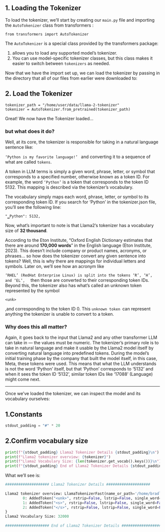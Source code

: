 ## 1. Loading the Tokenizer

To load the tokenizer, we’ll start by creating our `main.py` file and importing the `AutoTokenizer` class from transformers :

`from transformers import AutoTokenizer`

The `AutoTokenizer` is a special class provided by the transformers package:
1. allows you to load any supported model’s tokenizer. 
2. You can use model-specific tokenizer classes, but this class makes it easier to switch between `tokenizers` as needed.

Now that we have the import set up, we can load the tokenizer by passing in the directory that all of our files from earlier were downloaded to:

## 2. Load the Tokenizer  

```
tokenizer_path = "/home/user/data/llama-2-tokenizer"
tokenizer = AutoTokenizer.from_pretrained(tokenizer_path)
```

Great! We now have the Tokenizer loaded… 

### **but what does it do?**

Well, at its core, the tokenizer is responsible for taking in a natural language sentence like:

`‘Python is my favorite language!’ `
and converting it to a sequence of what are called `tokens`. 

A token in LLM terms is simply a given word, phrase, letter, or symbol that corresponds to a specified number, otherwise known as a token ID. For example, the word `‘Python’` is a token that corresponds to the token ID 5132. This mapping is described via the tokenizer’s vocabulary. 

The vocabulary simply maps each word, phrase, letter, or symbol to its corresponding token ID. If you search for ‘Python’ in the tokenizer.json file, you’ll see the following line:

`"▁Python": 5132,`

Now, what’s important to note is that Llama2’s tokenizer has a vocabulary size of **32 thousand**. 

According to the Eton Institute, “Oxford English Dictionary estimates that there are around **170,000 words**” in the English language (Eton Institute, 2023). This doesn’t include company or product names, acronyms, or phrases… so how does the tokenizer convert any given sentence into tokens? Well, this is why there are mappings for individual letters and symbols. Later on, we’ll see how an acronym like 

`‘RHEL’ (RedHat Enterprise Linux) is split into the tokens ‘R’, ‘H’, and ‘EL’, 
`
then those are converted to their corresponding token IDs. Beyond this, the tokenizer also has what’s called an unknown token represented by the symbol 

`<unk>`

,and corresponding to the token ID 0. This `unknown token `can represent anything the tokenizer is unable to convert to a token.

### Why does this all matter? 

Again, it goes back to the input that Llama2 and any other transformer LLM can take in — the values must be numeric. The tokenizer’s primary role is to take in natural language and make it usable by the Llama2 model itself by converting natural language into predefined tokens. During the model’s initial training phase by the company that built the model itself, in this case, Meta, these tokens were used. This means that what the LLM understands is not the word ‘Python’ itself, but that ‘Python’ corresponds to ‘5132’ and when it sees the token ID ‘5132’, similar token IDs like ‘17088’ (Language) might come next.


---

Once we’ve loaded the tokenizer, we can inspect the model and its vocabulary ourselves:

## 1.Constants  

```python
stdout_padding = "#" * 20  

```

## 2.Confirm vocabulary size

```python
print(f"{stdout_padding} Llama2 Tokenizer Details {stdout_padding}\n")  
print(f"Llama2 tokenizer overview: {tokenizer}")  
print(f"Llama2 Vocabulary Size: {len(tokenizer.get_vocab().keys())}\n")  
print(f"{stdout_padding} End of Llama2 Tokenizer Details {stdout_padding}\n")
```

What we’ll see is:

```python
#################### Llama2 Tokenizer Details ####################  
  
Llama2 tokenizer overview: LlamaTokenizerFast(name_or_path='/home/bradley/data/llama-2-tokenizer', vocab_size=32000, model_max_length=1000000000000000019884624838656, is_fast=True, padding_side='right', truncation_side='right', special_tokens={'bos_token': '<s>', 'eos_token': '</s>', 'unk_token': '<unk>'}, clean_up_tokenization_spaces=False),  added_tokens_decoder={  
        0: AddedToken("<unk>", rstrip=False, lstrip=False, single_word=False, normalized=False, special=True),  
        1: AddedToken("<s>", rstrip=False, lstrip=False, single_word=False, normalized=False, special=True),  
        2: AddedToken("</s>", rstrip=False, lstrip=False, single_word=False, normalized=False, special=True),  
}  
Llama2 Vocabulary Size: 32000  
  
#################### End of Llama2 Tokenizer Details ####################
```
